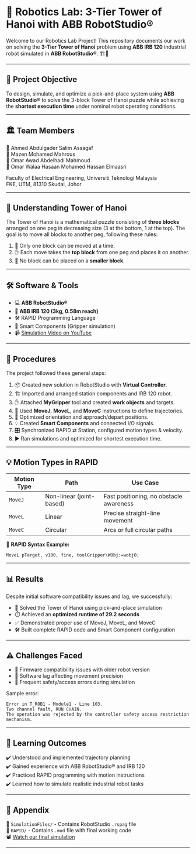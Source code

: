 
# 🤖 Robotics Lab: 3-Tier Tower of Hanoi with ABB RobotStudio®

Welcome to our Robotics Lab Project! This repository documents our work on solving the **3-Tier Tower of Hanoi** problem using **ABB IRB 120** industrial robot simulated in **ABB RobotStudio®**. 🏗️🧠

---

## 🧩 Project Objective

To design, simulate, and optimize a pick-and-place system using **ABB RobotStudio®** to solve the 3-block Tower of Hanoi puzzle while achieving the **shortest execution time** under nominal robot operating conditions.

---

## 🏛️ Team Members

👤 Ahmed Abdulgader Salim Assagaf  
👤 Mazen Mohamed Mahrous  
👤 Omar Awad Abdelhadi Mahmoud  
👤 Omar Walaa Hasaan Mohamed Hassan Elmaasri  

Faculty of Electrical Engineering, Universiti Teknologi Malaysia  
FKE, UTM, 81310 Skudai, Johor

---

## 🧠 Understanding Tower of Hanoi

The Tower of Hanoi is a mathematical puzzle consisting of **three blocks** arranged on one peg in decreasing size (3 at the bottom, 1 at the top). The goal is to move all blocks to another peg, following these rules:

1. 🔁 Only one block can be moved at a time.
2. ✋ Each move takes the **top block** from one peg and places it on another.
3. 🚫 No block can be placed on a **smaller block**.

---

## 🛠️ Software & Tools

- 💻 **ABB RobotStudio®**
- 🦾 **ABB IRB 120 (3kg, 0.58m reach)**
- 🛠️ RAPID Programming Language
- 🧩 Smart Components (Gripper simulation)
- 📹 [Simulation Video on YouTube](https://youtu.be/43ik-pjxENo)

---

## 🧪 Procedures

The project followed these general steps:

1. 📦 Created new solution in RobotStudio with **Virtual Controller**.
2. 🏗️ Imported and arranged station components and IRB 120 robot.
3. ✋ Attached **MyGripper** tool and created **work objects** and targets.
4. 🔄 Used **MoveJ**, **MoveL**, and **MoveC** instructions to define trajectories.
5. 🧠 Optimized orientation and approach/depart positions.
6. 💡 Created **Smart Components** and connected I/O signals.
7. 🎛️ Synchronized RAPID ⇄ Station, configured motion types & velocity.
8. ▶️ Ran simulations and optimized for shortest execution time.

---

## 💡 Motion Types in RAPID

| Motion Type | Path | Use Case |
|-------------|------|----------|
| `MoveJ`     | Non-linear (joint-based) | Fast positioning, no obstacle awareness |
| `MoveL`     | Linear                  | Precise straight-line movement |
| `MoveC`     | Circular                | Arcs or full circular paths |

📌 **RAPID Syntax Example:**
```rapid
MoveL pTarget, v100, fine, toolGripper\WObj:=wobj0;
```

---

## 📊 Results

Despite initial software compatibility issues and lag, we successfully:

- 🧩 Solved the Tower of Hanoi using pick-and-place simulation
- ⏱️ Achieved an **optimized runtime of 29.2 seconds**
- ✅ Demonstrated proper use of MoveJ, MoveL, and MoveC
- 🛠️ Built complete RAPID code and Smart Component configuration

---

## ⚠️ Challenges Faced

- 🔄 Firmware compatibility issues with older robot version
- 🐢 Software lag affecting movement precision
- 🧯 Frequent safety/access errors during simulation

Sample error:
```
Error in T_ROB1 - Module1 - Line 103.
Two channel fault, RUN CHAIN.
The operation was rejected by the controller safety access restriction mechanism.
```

---

## 🎯 Learning Outcomes

✔️ Understood and implemented trajectory planning  
✔️ Gained experience with ABB RobotStudio® and IRB 120  
✔️ Practiced RAPID programming with motion instructions  
✔️ Learned how to simulate realistic industrial robot tasks

---

## 📎 Appendix

📁 `SimulationFiles/` - Contains RobotStudio `.rspag` file  
📁 `RAPID/` - Contains `.mod` file with final working code  
📽️ [Watch our final simulation](https://youtu.be/43ik-pjxENo)

---

